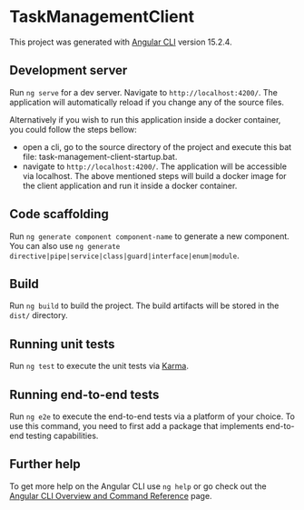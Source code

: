 # TaskManagementClient

This project was generated with [Angular CLI](https://github.com/angular/angular-cli) version 15.2.4.

## Development server

Run `ng serve` for a dev server.
Navigate to `http://localhost:4200/`. The application will automatically reload if you change any of the source files.

Alternatively if you wish to run this application inside a docker container, you could follow the steps bellow:
- open a cli, go to the source directory of the project and execute this bat file: task-management-client-startup.bat.
- navigate to `http://localhost:4200/`. The application will be accessible via localhost.
The above mentioned steps will build a docker image for the client application and run it inside a docker container.

## Code scaffolding

Run `ng generate component component-name` to generate a new component. You can also use `ng generate directive|pipe|service|class|guard|interface|enum|module`.

## Build

Run `ng build` to build the project. The build artifacts will be stored in the `dist/` directory.

## Running unit tests

Run `ng test` to execute the unit tests via [Karma](https://karma-runner.github.io).

## Running end-to-end tests

Run `ng e2e` to execute the end-to-end tests via a platform of your choice. To use this command, you need to first add a package that implements end-to-end testing capabilities.

## Further help

To get more help on the Angular CLI use `ng help` or go check out the [Angular CLI Overview and Command Reference](https://angular.io/cli) page.
